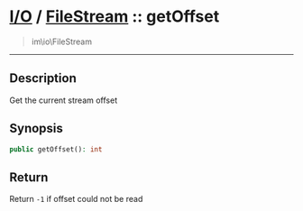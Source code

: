 # [I/O](io.md) / [FileStream](io-FileStream.md) :: getOffset
 > im\io\FileStream
____

## Description
Get the current stream offset

## Synopsis
```php
public getOffset(): int
```

## Return
Return `-1` if offset could not be read
